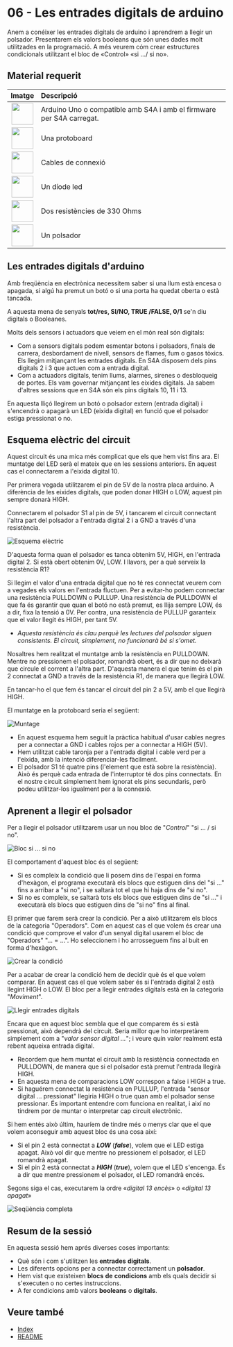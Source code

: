 # 06 - Les entrades digitals de arduino

Anem a conéixer les entrades digitals de arduino i aprendrem a llegir un polsador. Presentarem els valors booleans que són unes dades molt utilitzades en la programació. A més veurem cóm crear estructures condicionals utilitzant el bloc de «Control» «si .../ si no».

## Material requerit

|                               Imatge                               | Descripció                                                           |
| :----------------------------------------------------------------: | :------------------------------------------------------------------- |
|   <img src="./../mat_img/mat_unor3.png" width="50" height="50">    | Arduino Uno o compatible amb S4A i amb el firmware per S4A carregat. |
| <img src="./../mat_img/mat_protoboard.png" width="50" height="50"> | Una protoboard                                                       |
|   <img src="./../mat_img/mat_dupont.png" width="50" height="50">   | Cables de connexió                                                   |
|    <img src="./../mat_img/mat_led.jpeg" width="50" height="50">    | Un díode led                                                         |
|  <img src="./../mat_img/mat_resis330.png" width="50" height="50">  | Dos resistències de 330 Ohms                                         |
|  <img src="./../mat_img/mat_polsador.png" width="50" height="50">  | Un polsador                                                          |

## Les entrades digitals d'arduino

Amb freqüència en electrònica necessitem saber si una llum està encesa o apagada, si algú ha premut un botó o si una porta ha quedat oberta o està tancada.

A aquesta mena de senyals **tot/res, SI/NO, TRUE /FALSE, 0/1** se'n diu digitals o Booleanes.

Molts dels sensors i actuadors que veiem en el món real són digitals:

- Com a sensors digitals podem esmentar botons i polsadors, finals de carrera, desbordament de nivell, sensors de flames, fum o gasos tòxics. Els llegim mitjançant les entrades digitals. En S4A disposem dels pins digitals 2 i 3 que actuen com a entrada digital.
- Com a actuadors digitals, tenim llums, alarmes, sirenes o desbloqueig de portes. Els vam governar mitjançant les eixides digitals. Ja sabem d'altres sessions que en S4A són els pins digitals 10, 11 i 13.

En aquesta lliçó llegirem un botó o polsador extern (entrada digital) i s'encendrà o apagarà un LED (eixida digital) en funció que el polsador estiga pressionat o no.

## Esquema elèctric del circuit

Aquest circuit és una mica més complicat que els que hem vist fins ara. El muntatge del LED serà el mateix que en les sessions anteriors. En aquest cas el connectarem a l'eixida digital 10.

Per primera vegada utilitzarem el pin de 5V de la nostra placa arduino. A diferència de les eixides digitals, que poden donar HIGH o LOW, aquest pin sempre donarà HIGH.

Connectarem el polsador S1 al pin de 5V, i tancarem el circuit connectant l'altra part del polsador a l'entrada digital 2 i a GND a través d'una resistència.

![Esquema elèctric](Imatges/s4a_06_01.png)

D'aquesta forma quan el polsador es tanca obtenim 5V, HIGH, en l'entrada digital 2. Si està obert obtenim 0V, LOW. I llavors, per a què serveix la resistència R1?

Si llegim el valor d'una entrada digital que no té res connectat veurem com a vegades els valors en l'entrada fluctuen. Per a evitar-ho podem connectar una resistència PULLDOWN o PULLUP. Una resistència de PULLDOWN el que fa és garantir que quan el botó no està premut, es llija sempre
LOW, és a dir, fixa la tensió a 0V. Per contra, una resistència de PULLUP garanteix que el valor llegit és HIGH, per tant 5V.

- _Aquesta resistència és clau perquè les lectures del polsador siguen consistents. El circuit, simplement, no funcionarà bé si s'omet._

Nosaltres hem realitzat el muntatge amb la resistència en PULLDOWN. Mentre no pressionem el polsador, romandrà obert, és a dir que no deixarà que circule el corrent a l'altra part. D'aquesta manera el que tenim és el pin 2 connectat a GND a través de la resistència R1, de
manera que llegirà LOW.

En tancar-ho el que fem és tancar el circuit del pin 2 a 5V, amb el que llegirà HIGH.

El muntatge en la protoboard seria el següent:

![Muntage](Imatges/s4a_06_02.png)

- En aquest esquema hem seguit la pràctica habitual d'usar cables negres per a connectar a GND i cables rojos per a connectar a HIGH (5V).
- Hem utilitzat cable taronja per a l'entrada digital i cable verd per a l'eixida, amb la intenció diferenciar-les fàcilment.
- El polsador S1 té quatre pins (l'element que està sobre la resistència). Això és perquè cada entrada de l'interruptor té dos pins connectats. En el nostre circuit simplement hem ignorat els
  pins secundaris, però podeu utilitzar-los igualment per a la connexió.

## Aprenent a llegir el polsador

Per a llegir el polsador utilitzarem usar un nou bloc de "_Control_" "si ... / si no".

![Bloc si ... si no](Imatges/s4a_06_03.png)

El comportament d'aquest bloc és el següent:

- Si es compleix la condició que li posem dins de l'espai en forma d'hexàgon, el programa executarà els blocs que estiguen dins del "si ..." fins a arribar a "si no", i se saltarà tot el que hi haja dins de "si no".
- Si no es compleix, se saltarà tots els blocs que estiguen dins de "si ..." i executarà els blocs que estiguen dins de "si no" fins al final.

El primer que farem serà crear la condició. Per a això utilitzarem els blocs de la categoria "Operadors". Com en aquest cas el que volem és crear una condició que comprove el valor d'un senyal digital usarem el bloc de "Operadors" "... = ...". Ho seleccionem i ho arrosseguem fins al
buit en forma d'hexàgon.

![Crear la condició](Imatges/s4a_06_04.png)

Per a acabar de crear la condició hem de decidir què és el que volem comparar. En aquest cas el que volem saber és si l'entrada digital 2 està llegint HIGH o LOW. El bloc per a llegir entrades digitals està en la categoria "_Moviment_".

![Llegir entrades digitals](Imatges/s4a_06_05.png)

Encara que en aquest bloc sembla que el que comparem és si està pressionat, això dependrà del circuit. Seria millor que ho interpretàrem simplement com a "_valor sensor digital ..._"; i veure quin valor realment està rebent aqueixa entrada digital.

- Recordem que hem muntat el circuit amb la resistència connectada en PULLDOWN, de manera que si el polsador està premut l'entrada llegirà HIGH.
- En aquesta mena de comparacions LOW correspon a false i HIGH a true.
- Si haguérem connectat la resistència en PULLUP, l'entrada "sensor digital ... pressionat" llegiria HIGH o true quan amb el polsador sense pressionar. És important entendre com funciona en realitat, i així no tindrem por de muntar o interpretar cap circuit electrònic.

Si hem entés això últim, hauríem de tindre més o menys clar que el que volem aconseguir amb aquest bloc és una cosa així:

- Si el pin 2 està connectat a **_LOW_** (**_false_**), volem que el LED estiga apagat. Això vol dir que mentre no pressionem el polsador, el LED romandrà apagat.
- Si el pin 2 està connectat a **_HIGH_** (**_true_**), volem que el LED s'encenga. És a dir que mentre pressionem el polsador, el LED romandrà encés.

Segons siga el cas, executarem la ordre «_digital 13 encès_» o «_digital 13 apagat_»

![Seqüència completa](Imatges/s4a_06_06.png)

## Resum de la sessió

En aquesta sessió hem aprés diverses coses importants:

- Què són i com s'utilitzen les **entrades** **digitals**.
- Les diferents opcions per a connectar correctament un **polsador**.
- Hem vist que existeixen **blocs** **de** **condicions** amb els quals decidir si s'executen o no certes instruccions.
- A fer condicions amb valors **booleans** o **digitals**.

## Veure també

- [Index](../Index.md)
- [README](../README.md)
